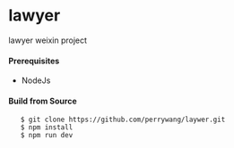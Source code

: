# lawyer
lawyer weixin project

#### Prerequisites

- NodeJs

#### Build from Source
       $ git clone https://github.com/perrywang/laywer.git
       $ npm install
       $ npm run dev
